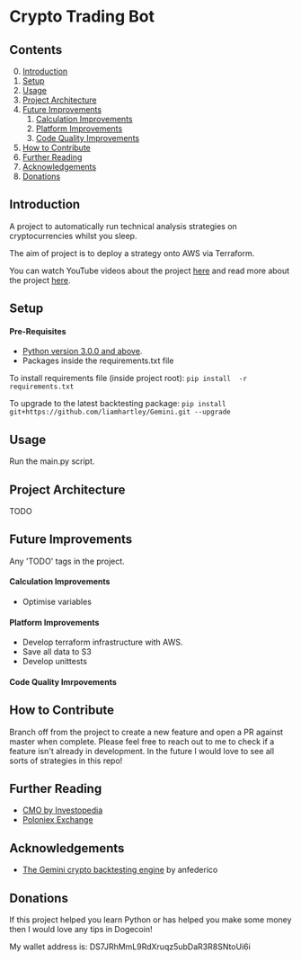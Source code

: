 # Crypto Trading Bot

## Contents
0. [Introduction](#introduction)
1. [Setup](#setup) 
2. [Usage](#usage)
3. [Project Architecture](#projectarchitecture)
4. [Future Improvements](#futureimprovements)
    1. [Calculation Improvements](#calculationimprovements)
    2. [Platform Improvements](#platformimprovements)
    3. [Code Quality Improvements](#codequalityimprovements)
5. [How to Contribute](#howtocontribute)
6. [Further Reading](#furtherreading)
7. [Acknowledgements](#acknowledgements)
8. [Donations](#donations)

<a name="introduction"></a>
## Introduction 

A project to automatically run technical analysis strategies on cryptocurrencies whilst you sleep.

The aim of project is to deploy a strategy onto AWS via Terraform.

You can watch YouTube videos about the project [here](https://www.youtube.com/channel/UCO_ge4iFmbKay3HVYNd7dAQ) 
and read more about the project [here](https://medium.datadriveninvestor.com/deploying-a-bitcoin-trading-bot-eb9998dfc0f5).

<a name="setup"></a>
## Setup 


#### Pre-Requisites

- [Python version 3.0.0 and above](https://www.python.org/downloads/).
- Packages inside the requirements.txt file

To install requirements file (inside project root): `pip install  -r requirements.txt`

To upgrade to the latest backtesting package: `pip install  git+https://github.com/liamhartley/Gemini.git --upgrade`


<a name="usage"></a>
## Usage 
Run the main.py script.

<a name="projectarchitecture"></a>
## Project Architecture 
TODO

<a name="futureimprovements"></a>
## Future Improvements

Any 'TODO' tags in the project.

<a name="calculationimprovements"></a>
#### Calculation Improvements
- Optimise variables

<a name="platformimprovements"></a>
#### Platform Improvements
- Develop terraform infrastructure with AWS.
- Save all data to S3
- Develop unittests

<a name="condequalityimprovements"></a>
#### Code Quality Imrpovements

<a name="howtocontribute"></a>
## How to Contribute 

Branch off from the project to create a new feature and open a PR against master when complete. 
Please feel free to reach out to me to check if a feature isn't already in development.
In the future I would love to see all sorts of strategies in this repo!

<a name="projectarchitecture"></a>
## Further Reading
- [CMO by Investopedia](https://www.investopedia.com/terms/c/chandemomentumoscillator.asp)
- [Poloniex Exchange](https://poloniex.com)

<a name="acknowledgements"></a>
## Acknowledgements 
- [The Gemini crypto backtesting engine](https://github.com/anfederico/Gemini) by anfederico 

<a name="donations"></a>
## Donations 

If this project helped you learn Python or has helped you make some money then I would love any tips in Dogecoin!

My wallet address is: DS7JRhMmL9RdXruqz5ubDaR3R8SNtoUi6i

